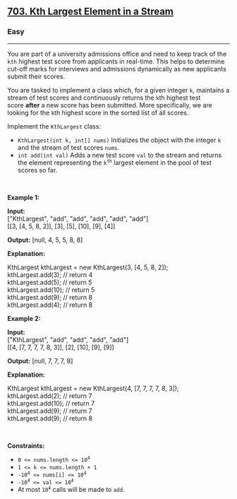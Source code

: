 <h2><a href="https://leetcode.com/problems/kth-largest-element-in-a-stream/?roomId=uvuHpi">703. Kth Largest Element in a Stream</a></h2><h3>Easy</h3><hr><p>You are part of a university admissions office and need to keep track of the <code>kth</code> highest test score from applicants in real-time. This helps to determine cut-off marks for interviews and admissions dynamically as new applicants submit their scores.</p>

<p>You are tasked to implement a class which, for a given integer&nbsp;<code>k</code>, maintains a stream of test scores and continuously returns the&nbsp;<code>k</code>th highest test score&nbsp;<strong>after</strong>&nbsp;a new score has been submitted. More specifically, we are looking for the <code>k</code>th highest score in the sorted list of all scores.</p>

<p>Implement the&nbsp;<code>KthLargest</code> class:</p>

<ul>
	<li><code>KthLargest(int k, int[] nums)</code> Initializes the object with the integer <code>k</code> and the stream of test scores&nbsp;<code>nums</code>.</li>
	<li><code>int add(int val)</code> Adds a new test score&nbsp;<code>val</code> to the stream and returns the element representing the <code>k<sup>th</sup></code> largest element in the pool of test scores so far.</li>
</ul>

<p>&nbsp;</p>
<p><strong class="example">Example 1:</strong></p>

<div class="example-block">
<p><strong>Input:</strong><br />
<span class="example-io">[&quot;KthLargest&quot;, &quot;add&quot;, &quot;add&quot;, &quot;add&quot;, &quot;add&quot;, &quot;add&quot;]<br />
[[3, [4, 5, 8, 2]], [3], [5], [10], [9], [4]]</span></p>

<p><strong>Output:</strong> <span class="example-io">[null, 4, 5, 5, 8, 8]</span></p>

<p><strong>Explanation:</strong></p>

<p>KthLargest kthLargest = new KthLargest(3, [4, 5, 8, 2]);<br />
kthLargest.add(3); // return 4<br />
kthLargest.add(5); // return 5<br />
kthLargest.add(10); // return 5<br />
kthLargest.add(9); // return 8<br />
kthLargest.add(4); // return 8</p>
</div>

<p><strong class="example">Example 2:</strong></p>

<div class="example-block">
<p><strong>Input:</strong><br />
<span class="example-io">[&quot;KthLargest&quot;, &quot;add&quot;, &quot;add&quot;, &quot;add&quot;, &quot;add&quot;]<br />
[[4, [7, 7, 7, 7, 8, 3]], [2], [10], [9], [9]]</span></p>

<p><strong>Output:</strong> <span class="example-io">[null, 7, 7, 7, 8]</span></p>

<p><strong>Explanation:</strong></p>
KthLargest kthLargest = new KthLargest(4, [7, 7, 7, 7, 8, 3]);<br />
kthLargest.add(2); // return 7<br />
kthLargest.add(10); // return 7<br />
kthLargest.add(9); // return 7<br />
kthLargest.add(9); // return 8</div>

<p>&nbsp;</p>
<p><strong>Constraints:</strong></p>

<ul>
	<li><code>0 &lt;= nums.length &lt;= 10<sup>4</sup></code></li>
	<li><code>1 &lt;= k &lt;= nums.length + 1</code></li>
	<li><code>-10<sup>4</sup> &lt;= nums[i] &lt;= 10<sup>4</sup></code></li>
	<li><code>-10<sup>4</sup> &lt;= val &lt;= 10<sup>4</sup></code></li>
	<li>At most <code>10<sup>4</sup></code> calls will be made to <code>add</code>.</li>
</ul>

